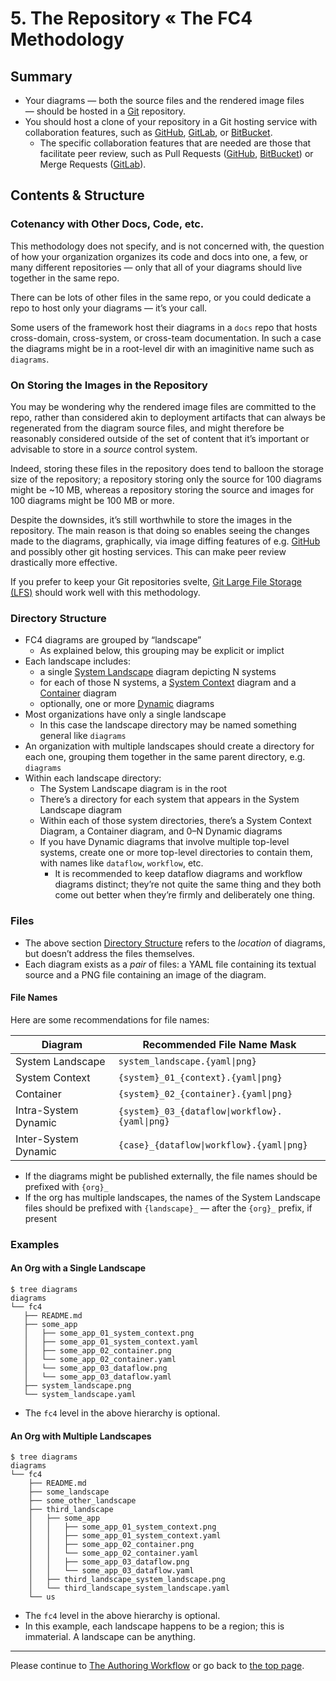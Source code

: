 # 5. The Repository « The FC4 Methodology

## Summary

* Your diagrams — both the source files and the rendered image files — should be hosted in a [Git](https://git-scm.com) repository.
* You should host a clone of your repository in a Git hosting service with collaboration features, such as [GitHub](https://github.com/home), [GitLab](https://about.gitlab.com), or [BitBucket](https://bitbucket.org).
  * The specific collaboration features that are needed are those that facilitate peer review, such as Pull Requests ([GitHub](https://help.github.com/articles/about-pull-requests/), [BitBucket](https://confluence.atlassian.com/bitbucket/work-with-pull-requests-223220593.html)) or Merge Requests ([GitLab](https://docs.gitlab.com/ee/user/project/merge_requests/)).

## Contents & Structure

### Cotenancy with Other Docs, Code, etc.

This methodology does not specify, and is not concerned with, the question of how your organization organizes its code and docs into one, a few, or many different repositories — only that all of your diagrams should live together in the same repo.

There can be lots of other files in the same repo, or you could dedicate a repo to host only your diagrams — it’s your call.

Some users of the framework host their diagrams in a `docs` repo that hosts cross-domain, cross-system, or cross-team documentation. In such a case the diagrams might be in a root-level dir with an imaginitive name such as `diagrams`.

### On Storing the Images in the Repository

You may be wondering why the rendered image files are committed to the repo, rather than considered akin to deployment artifacts that can always be regenerated from the diagram source files, and might therefore be reasonably considered outside of the set of content that it’s important or advisable to store in a _source_ control system.

Indeed, storing these files in the repository does tend to balloon the storage size of the repository; a repository storing only the source for 100 diagrams might be ~10 MB, whereas a repository storing the source and images for 100 diagrams might be 100 MB or more.

Despite the downsides, it’s still worthwhile to store the images in the repository. The main reason is that doing so enables seeing the changes made to the diagrams, graphically, via image diffing features of e.g. [GitHub](https://help.github.com/articles/rendering-and-diffing-images/#viewing-differences) and possibly other git hosting services. This can make peer review drastically more effective.

If you prefer to keep your Git repositories svelte, [Git Large File Storage (LFS)](https://git-lfs.github.com/) should work well with this methodology.

### Directory Structure

* FC4 diagrams are grouped by “landscape”
  * As explained below, this grouping may be explicit or implict
* Each landscape includes:
  * a single [System Landscape](scheme.md) diagram depicting N systems
  * for each of those N systems, a [System Context](scheme.md) diagram and a [Container](scheme.md) diagram
  * optionally, one or more [Dynamic](scheme.md) diagrams
* Most organizations have only a single landscape
  * In this case the landscape directory may be named something general like `diagrams`
* An organization with multiple landscapes should create a directory for each one, grouping them together in the same parent directory, e.g. `diagrams`
* Within each landscape directory:
  * The System Landscape diagram is in the root
  * There’s a directory for each system that appears in the System Landscape diagram
  * Within each of those system directories, there’s a System Context Diagram, a Container diagram, and 0–N Dynamic diagrams
  * If you have Dynamic diagrams that involve multiple top-level systems, create one or more top-level directories to contain them, with names like `dataflow`, `workflow`, etc.
    * It is recommended to keep dataflow diagrams and workflow diagrams distinct; they’re not quite the same thing and they both come out better when they’re firmly and deliberately one thing.

### Files

* The above section [Directory Structure](#directory-structure) refers to the _location_ of diagrams, but doesn’t address the files themselves.
* Each diagram exists as a _pair_ of files: a YAML file containing its textual source and a PNG file containing an image of the diagram.

#### File Names

Here are some recommendations for file names:

| Diagram              | Recommended File Name Mask                   |
| -------------------- | -------------------------------------------- |
| System Landscape     | `system_landscape.{yaml\|png}`                |
| System Context       | `{system}_01_{context}.{yaml\|png}`           |
| Container            | `{system}_02_{container}.{yaml\|png}`         |
| Intra-System Dynamic | `{system}_03_{dataflow\|workflow}.{yaml\|png}` |
| Inter-System Dynamic | `{case}_{dataflow\|workflow}.{yaml\|png}`      |

* If the diagrams might be published externally, the file names should be prefixed with `{org}_`
* If the org has multiple landscapes, the names of the System Landscape files should be prefixed with `{landscape}_` — after the `{org}_` prefix, if present

### Examples

#### An Org with a Single Landscape

    $ tree diagrams
    diagrams
    └── fc4
       ├── README.md
       ├── some_app
       │   ├── some_app_01_system_context.png
       │   ├── some_app_01_system_context.yaml
       │   ├── some_app_02_container.png
       │   └── some_app_02_container.yaml
       │   └── some_app_03_dataflow.png
       │   └── some_app_03_dataflow.yaml
       ├── system_landscape.png
       └── system_landscape.yaml

* The `fc4` level in the above hierarchy is optional.

#### An Org with Multiple Landscapes

    $ tree diagrams
    diagrams
    └── fc4
        ├── README.md
        ├── some_landscape
        ├── some_other_landscape
        ├── third_landscape
        │   ├── some_app
        │   │   ├── some_app_01_system_context.png
        │   │   ├── some_app_01_system_context.yaml
        │   │   ├── some_app_02_container.png
        │   │   └── some_app_02_container.yaml
        │   │   ├── some_app_03_dataflow.png
        │   │   └── some_app_03_dataflow.yaml
        │   ├── third_landscape_system_landscape.png
        │   └── third_landscape_system_landscape.yaml
        └── us

* The `fc4` level in the above hierarchy is optional.
* In this example, each landscape happens to be a region; this is immaterial. A landscape can be anything.

----

Please continue to [The Authoring Workflow](authoring_workflow.md) or go back to [the top page](README.md).
